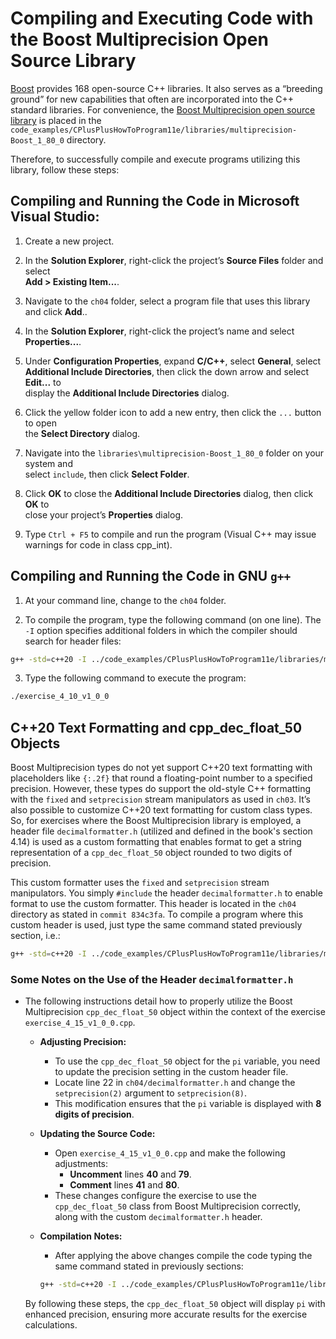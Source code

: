 # Compiling and Executing Code with the Boost Multiprecision Open Source Library

[Boost](https://www.boost.org/) provides 168 open-source C++ libraries. It also serves as a “breeding ground” for new capabilities that often are incorporated into the C++ standard libraries. For convenience, the [Boost Multiprecision open source library](https://www.boost.org/doc/libs/1_87_0/libs/multiprecision/doc/html/index.html) is placed in the `code_examples/CPlusPlusHowToProgram11e/libraries/multiprecision-Boost_1_80_0` directory.

Therefore, to successfully compile and execute programs utilizing this library, follow these steps:

## Compiling and Running the Code in Microsoft Visual Studio:

1. Create a new project.

2. In the **Solution Explorer**, right-click the project’s **Source Files** folder and select  
   **Add > Existing Item...**.

3. Navigate to the `ch04` folder, select a program file that uses this library and click **Add**..

4. In the **Solution Explorer**, right-click the project’s name and select **Properties...**.

5. Under **Configuration Properties**, expand **C/C++**, select **General**, select  
   **Additional Include Directories**, then click the down arrow and select **Edit...** to  
   display the **Additional Include Directories** dialog.

6. Click the yellow folder icon to add a new entry, then click the `...` button to open  
   the **Select Directory** dialog.

7. Navigate into the `libraries\multiprecision-Boost_1_80_0` folder on your system and  
   select `include`, then click **Select Folder**.

8. Click **OK** to close the **Additional Include Directories** dialog, then click **OK** to  
   close your project’s **Properties** dialog.

9. Type `Ctrl + F5` to compile and run the program (Visual C++ may issue warnings for code in class cpp_int).

## Compiling and Running the Code in GNU `g++`

1. At your command line, change to the `ch04` folder.

2. To compile the program, type the following command (on one line). The `-I` option specifies additional folders in which the compiler should search for header files:
```bash
g++ -std=c++20 -I ../code_examples/CPlusPlusHowToProgram11e/libraries/multiprecision-Boost_1_80_0/include exercise_4_10_v1_0_0.cpp -o exercise_4_10_v1_0_0
```

3. Type the following command to execute the program:
```bash    
./exercise_4_10_v1_0_0
```

## C++20 Text Formatting and cpp_dec_float_50 Objects

Boost Multiprecision types do not yet support C++20 text formatting with placeholders like `{:.2f}` that round a floating-point number to a specified precision. However, these types 
do support the old-style C++ formatting with the `fixed` and `setprecision` stream manipulators as used in `ch03`. It’s also possible to customize C++20 text formatting for custom class types.
So, for exercises where the Boost Multiprecision library is employed, a header file `decimalformatter.h` (utilized and defined in the book's section 4.14) is used as a custom formatting 
that enables format to get a string representation of a `cpp_dec_float_50` object rounded to two digits of precision. 

This custom formatter uses the `fixed` and `setprecision` stream manipulators. 
You simply `#include` the header `decimalformatter.h` to enable format to use the custom formatter. This header is located in the `ch04` directory as stated in `commit 834c3fa`. To compile a program 
where this custom header is used, just type the same command stated previously section, i.e.:  
```bash
g++ -std=c++20 -I ../code_examples/CPlusPlusHowToProgram11e/libraries/multiprecision-Boost_1_80_0/include exercise_4_10_v1_0_0.cpp -o exercise_4_10_v1_0_0
```

### Some Notes on the Use of the Header `decimalformatter.h`

- The following instructions detail how to properly utilize the Boost Multiprecision `cpp_dec_float_50` object within the context of the exercise `exercise_4_15_v1_0_0.cpp`.

    - **Adjusting Precision:**
      - To use the `cpp_dec_float_50` object for the `pi` variable, you need to update the precision setting in the custom header file.
      - Locate line 22 in `ch04/decimalformatter.h` and change the `setprecision(2)` argument to `setprecision(8)`. 
      - This modification ensures that the `pi` variable is displayed with **8 digits of precision**.
    
    - **Updating the Source Code:**
      - Open `exercise_4_15_v1_0_0.cpp` and make the following adjustments:
        - **Uncomment** lines **40** and **79**.
        - **Comment** lines **41** and **80**.
      - These changes configure the exercise to use the `cpp_dec_float_50` class from Boost Multiprecision correctly, along with the custom `decimalformatter.h` header.
    
    - **Compilation Notes:**
      - After applying the above changes compile the code typing the same command stated in previously sections:
      ```bash
      g++ -std=c++20 -I ../code_examples/CPlusPlusHowToProgram11e/libraries/multiprecision-Boost_1_80_0/include exercise_4_15_v1_0_0.cpp -o exercise_4_15_v1_0_0
      ```
      
    By following these steps, the `cpp_dec_float_50` object will display `pi` with enhanced precision, ensuring more accurate results for the exercise calculations.